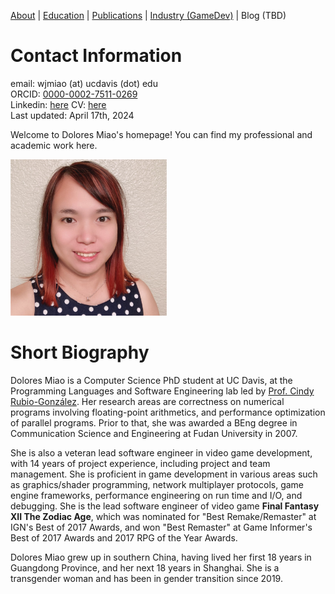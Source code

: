 [About](README.md) | [Education](education.md) | [Publications](publications.md) | [Industry (GameDev)](industry.md) | Blog (TBD)

# Contact Information

email: wjmiao (at) ucdavis (dot) edu\
ORCID: [0000-0002-7511-0269](https://orcid.org/0000-0002-7511-0269) \
Linkedin: [here](https://www.linkedin.com/in/dolores-miao-82b4a061/)
CV: [here](miao_CV_resume.pdf) \
Last updated: April 17th, 2024

Welcome to Dolores Miao's homepage! You can find my professional and academic work here.

<img src="photo.jpeg"  width="250" height="250" />

# Short Biography

Dolores Miao is a Computer Science PhD student at UC Davis, at the Programming Languages and Software Engineering lab led by [Prof. Cindy Rubio-González](https://web.cs.ucdavis.edu/~rubio/). Her research areas are correctness on numerical programs involving floating-point arithmetics, and performance optimization of parallel programs. Prior to that, she was awarded a BEng degree in Communication Science and Engineering at Fudan University in 2007.

She is also a veteran lead software engineer in video game development, with 14 years of project experience, including project and team management. She is proficient in game development in various areas such as graphics/shader programming, network multiplayer protocols, game engine frameworks, performance engineering on run time and I/O, and debugging. She is the lead software engineer of video game **Final Fantasy XII The Zodiac Age**, which was nominated for "Best Remake/Remaster" at IGN's Best of 2017 Awards, and won "Best Remaster" at Game Informer's Best of 2017 Awards and 2017 RPG of the Year Awards.

Dolores Miao grew up in southern China, having lived her first 18 years in Guangdong Province, and her next 18 years in Shanghai. She is a transgender woman and has been in gender transition since 2019.
